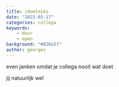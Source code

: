 ```yaml
---
title: /doetniks
date: "2023-03-17"
categories: collega
keywords:
    - deur
    - open
background: "#026e57"
author: georges
---
```


even janken omdat je collega nooit wat doet

jij natuurlijk wel